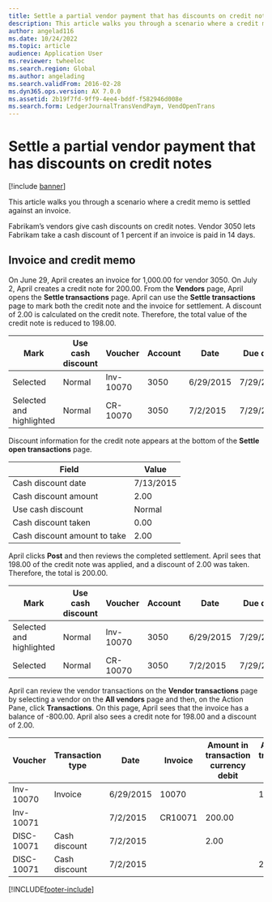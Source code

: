 ```yaml
---
title: Settle a partial vendor payment that has discounts on credit notes
description: This article walks you through a scenario where a credit memo is settled against an invoice.
author: angelad116
ms.date: 10/24/2022
ms.topic: article
audience: Application User
ms.reviewer: twheeloc
ms.search.region: Global
ms.author: angelading
ms.search.validFrom: 2016-02-28
ms.dyn365.ops.version: AX 7.0.0
ms.assetid: 2b19f7fd-9ff9-4ee4-bddf-f582946d008e
ms.search.form: LedgerJournalTransVendPaym, VendOpenTrans
---
```


# Settle a partial vendor payment that has discounts on credit notes

[!include [banner](../includes/banner.md)]

This article walks you through a scenario where a credit memo is settled against an invoice.

Fabrikam’s vendors give cash discounts on credit notes. Vendor 3050 lets Fabrikam take a cash discount of 1 percent if an invoice is paid in 14 days.

## Invoice and credit memo
On June 29, April creates an invoice for 1,000.00 for vendor 3050. On July 2, April creates a credit note for 200.00. From the **Vendors** page, April opens the **Settle transactions** page. April can use the **Settle transactions** page to mark both the credit note and the invoice for settlement. A discount of 2.00 is calculated on the credit note. Therefore, the total value of the credit note is reduced to 198.00.

| Mark                     | Use cash discount | Voucher   | Account | Date      | Due date  | Invoice | Amount in transaction currency | Currency | Amount to settle |
|--------------------------|-------------------|-----------|---------|-----------|-----------|---------|--------------------------------|----------|------------------|
| Selected                 | Normal            | Inv-10070 | 3050    | 6/29/2015 | 7/29/2015 | 10070   | -1,000.00                      | USD      | -990.00          |
| Selected and highlighted | Normal            | CR-10070  | 3050    | 7/2/2015  | 7/29/2015 |         | 200.00                         | USD      | 198.00           |

Discount information for the credit note appears at the bottom of the **Settle open transactions** page.

| Field                        | Value     |
|------------------------------|-----------|
| Cash discount date           | 7/13/2015 |
| Cash discount amount         | 2.00      |
| Use cash discount            | Normal    |
| Cash discount taken          | 0.00      |
| Cash discount amount to take | 2.00      |

April clicks **Post** and then reviews the completed settlement. April sees that 198.00 of the credit note was applied, and a discount of 2.00 was taken. Therefore, the total is 200.00.

| Mark                     | Use cash discount | Voucher   | Account | Date      | Due date  | Invoice  | Amount in transaction currency | Currency | Amount to settle |
|--------------------------|-------------------|-----------|---------|-----------|-----------|----------|--------------------------------|----------|------------------|
| Selected and highlighted | Normal            | Inv-10070 | 3050    | 6/29/2015 | 7/29/2015 | 10070    | -1,000.00                      | USD      | -200.00          |
| Selected                 | Normal            | CR-10070  | 3050    | 7/2/2015  | 7/29/2015 | CR-10070 | 200.00                         | USD      | 198.00           |

April can review the vendor transactions on the **Vendor transactions** page by selecting a vendor on the **All vendors** page and then, on the Action Pane, click **Transactions**. On this page, April sees that the invoice has a balance of -800.00. April also sees a credit note for 198.00 and a discount of 2.00.

| Voucher    | Transaction type | Date      | Invoice | Amount in transaction currency debit | Amount in transaction currency credit | Balance | Currency |
|------------|------------------|-----------|---------|--------------------------------------|---------------------------------------|---------|----------|
| Inv-10070  | Invoice          | 6/29/2015 | 10070   |                                      | 1,000.00                              | -800.00 | USD      |
| Inv-10071  |                  | 7/2/2015  | CR10071 | 200.00                               |                                       | 0.00    | USD      |
| DISC-10071 |  Cash discount   | 7/2/2015  |         | 2.00                                 |                                       | 0.00    | USD      |
| DISC-10071 |  Cash discount   | 7/2/2015  |         |                                      | 2.00                                  | 0.00    | USD      |







[!INCLUDE[footer-include](../../includes/footer-banner.md)]
